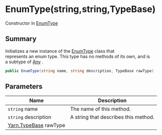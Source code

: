 # EnumType(string,string,TypeBase)

Constructor in [EnumType](yarn.enumtype.md)

## Summary

Initializes a new instance of the [EnumType](yarn.enumtype.md) class that\
represents an enum type. This type has no methods of its own, and is\
a subtype of [Any](yarn.types.any.md) .

```csharp
public EnumType(string name, string description, TypeBase rawType)
```

## Parameters

| Name                                      | Description                          |
| ----------------------------------------- | ------------------------------------ |
| `string` name                             | The name of this method.             |
| `string` description                      | A string that describes this method. |
| [Yarn.TypeBase](yarn.typebase.md) rawType |                                      |
